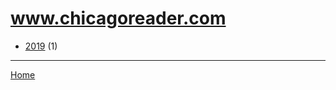 # www.chicagoreader.com

  * [2019](./www-chicagoreader-com-2019.md) (1)

----

[Home](../index.md)
